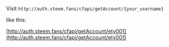 Visit `http://auth.steem.fans/cfapi/getAccount/{your_username}`

like this:

[http://auth.steem.fans/cfapi/getAccount/ety001](http://auth.steem.fans/cfapi/getAccount/ety001)
